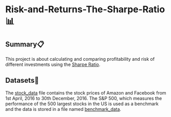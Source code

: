 # Risk-and-Returns-The-Sharpe-Ratio:bar_chart:

## Summary:clipboard:
This project is about calculating and comparing profitability and risk of different investments using the [Sharpe Ratio](https://www.investopedia.com/terms/s/sharperatio.asp).

## Datasets:file_folder:
The [stock_data](datasets/stock_data.csv) file contains the stock prices of Amazon and Facebook from 1st April, 2016 to 30th December, 2016. The S&P 500, which measures the performance of the 500 largest stocks in the US is used as a benchmark and the data is stored in a file named [benchmark_data](datasets/benchmark_data.csv).
